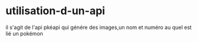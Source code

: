 # utilisation-d-un-api
il s'agit de l'api pkéapi qui génére des images,un nom et numéro au quel est lié un pokémon
